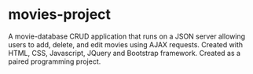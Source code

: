 # movies-project
A movie-database CRUD application that runs on a JSON server allowing users to add, delete, and edit movies using AJAX requests. Created with HTML, CSS, Javascript, JQuery and Bootstrap framework. Created as a paired programming project.
